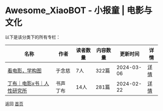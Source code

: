 # Awesome_XiaoBOT - 小报童 | 电影与文化

以下是该分类下的所有专栏：

| 名称 | 作者 | 读者数量 | 内容数量 | 更新时间 | 详情 |
|------|------|----------|----------|----------|------|
| [看电影，学构图](https://xiaobot.net/p/349367?refer=9c3f1c95-a052-465a-9902-f6d75080262a) | 于念慈 | 7人 | 322篇 |  2024-03-06 | [详情](data/349367.md) |
| [丁布｜电影x书｜人性研究所](https://xiaobot.net/p/2032?refer=9c3f1c95-a052-465a-9902-f6d75080262a) | 书声 丁布 | 14人 | 281篇 |  2024-02-22 | [详情](data/2032.md) |


返回 [首页](../README.md)
